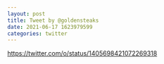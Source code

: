 ```yaml
--- 
layout: post 
title: Tweet by @goldensteaks 
date: 2021-06-17 1623979599 
categories: twitter 
--- 
```

https://twitter.com/o/status/1405698421072269318